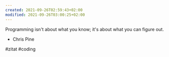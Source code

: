 ```yaml
---
created: 2021-09-26T02:59:43+02:00
modified: 2021-09-26T03:00:25+02:00
---
```


Programming isn't about what you know; it's about what you can figure out.
- Chris Pine

#zitat #coding 
